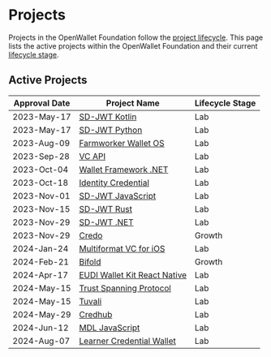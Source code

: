 [//]: # (SPDX-License-Identifier: CC-BY-4.0)

# Projects

Projects in the OpenWallet Foundation follow the [project lifecycle](../governance/project-lifecycle.md). This page lists the active projects within the OpenWallet Foundation and their current [lifecycle stage](../governance/project-lifecycle.md#stages).

## Active Projects

| Approval Date | Project Name                           | Lifecycle Stage |
| ------------- | -------------------------------------- | --------------- |
| 2023-May-17   | [SD-JWT Kotlin](./sd-jwt-kotlin.md)    | Lab             |
| 2023-May-17   | [SD-JWT Python](./sd-jwt-python.md)    | Lab             |
| 2023-Aug-09   | [Farmworker Wallet OS](./fwos.md)      | Lab             |
| 2023-Sep-28   | [VC API](./vc-api.md)                  | Lab             |
| 2023-Oct-04   | [Wallet Framework .NET](./wallet-framework-dotnet.md) | Lab |
| 2023-Oct-18   | [Identity Credential](./identity-credential.md) | Lab |
| 2023-Nov-01   | [SD-JWT JavaScript](./sd-jwt-js.md)    | Lab             |
| 2023-Nov-15   | [SD-JWT Rust](./sd-jwt-rust.md)        | Lab             |
| 2023-Nov-29   | [SD-JWT .NET](./sd-jwt-dotnet.md)      | Lab             |
| 2023-Nov-29   | [Credo](./credo-ts.md)                 | Growth |
| 2024-Jan-24   | [Multiformat VC for iOS](./multiformat-vc-ios.md) | Lab  |
| 2024-Feb-21   | [Bifold](./bifold.md)                  | Growth          |
| 2024-Apr-17   | [EUDI Wallet Kit React Native](./eudi-wallet-kit-react-native.md) | Lab |
| 2024-May-15   | [Trust Spanning Protocol](./tsp.md)    | Lab             |
| 2024-May-15   | [Tuvali](./tuvali.md)                  | Lab             |
| 2024-May-29   | [Credhub](./credhub.md)                | Lab             |
| 2024-Jun-12   | [MDL JavaScript](./mdl-js.md)          | Lab             |
| 2024-Aug-07   | [Learner Credential Wallet](./learner-credential-wallet.md) | Lab |
